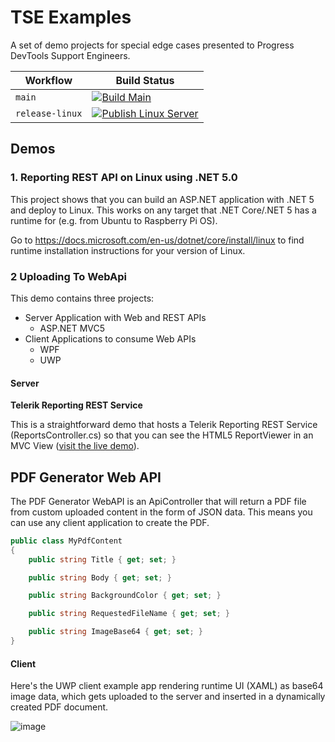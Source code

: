 # TSE Examples

A set of demo projects for special edge cases presented to Progress DevTools Support Engineers.

| Workflow      | Build Status |
|---------------|--------------|
| `main`         | [![Build Main](https://github.com/LanceMcCarthy/TseExamples/actions/workflows/main.yml/badge.svg)](https://github.com/LanceMcCarthy/TseExamples/actions/workflows/main.yml)                             |
| `release-linux` | [![Publish Linux Server](https://github.com/LanceMcCarthy/TseExamples/actions/workflows/release-linux.yml/badge.svg)](https://github.com/LanceMcCarthy/TseExamples/actions/workflows/release-linux.yml) |

## Demos

### 1. Reporting REST API on Linux using .NET 5.0

This project shows that you can build an ASP.NET application  with .NET 5 and deploy to Linux. This works on any target that .NET Core/.NET 5 has a runtime for (e.g. from Ubuntu to Raspberry Pi OS).

Go to https://docs.microsoft.com/en-us/dotnet/core/install/linux to find runtime installation instructions for your version of Linux.

### 2 Uploading To WebApi

This demo contains three projects:

- Server Application with Web and REST APIs
  - ASP.NET MVC5
- Client Applications to consume Web APIs
  - WPF
  - UWP

#### Server

**Telerik Reporting REST Service**

This is a straightforward demo that hosts a Telerik Reporting REST Service (ReportsController.cs) so that you can see the HTML5 ReportViewer in an MVC View ([visit the live demo](https://webapifortelerikdemos.azurewebsites.net/Home/ReportViewerView1)).

## PDF Generator Web API

The PDF Generator WebAPI is an ApiController that will return a PDF file from custom uploaded content in the form of JSON data. This means you can use any client application to create the PDF.

```csharp
public class MyPdfContent
{
    public string Title { get; set; }

    public string Body { get; set; }

    public string BackgroundColor { get; set; }

    public string RequestedFileName { get; set; }

    public string ImageBase64 { get; set; }
}
```

#### Client

Here's the UWP client example app rendering runtime UI (XAML) as base64 image data, which gets uploaded to the server and inserted in a dynamically created PDF document.


![image](https://user-images.githubusercontent.com/3520532/47941263-d3e83680-dec3-11e8-8020-148c385cb11e.png)
